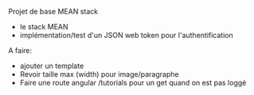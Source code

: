 Projet de base MEAN stack

- le stack MEAN
- implémentation/test d'un JSON web token pour l'authentification


A faire:

- ajouter un template
- Revoir taille max (width) pour image/paragraphe
- Faire une route angular /tutorials pour un get quand on est pas loggé

